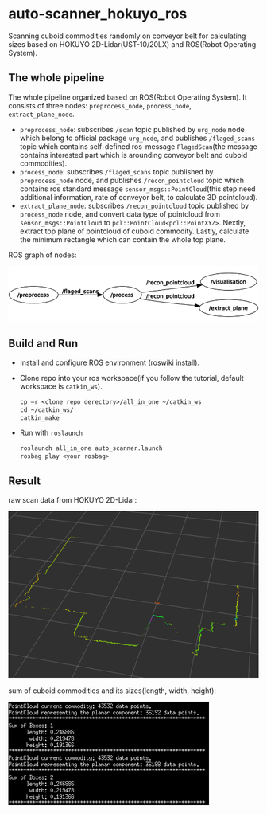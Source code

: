 # auto-scanner_hokuyo_ros

Scanning cuboid commodities randomly on conveyor belt for calculating sizes based on HOKUYO 2D-Lidar(UST-10/20LX) and ROS(Robot Operating System).

## The whole pipeline

The whole pipeline organized based on ROS(Robot Operating System). It consists of three nodes: `preprocess_node`, `process_node`, `extract_plane_node`.

* `preprocess_node`: subscribes `/scan` topic published by `urg_node` node which belong to official package `urg_node`, and publishes `/flaged_scans` topic which contains self-defined ros-message `FlagedScan`(the message contains interested part which is arounding conveyor belt and cuboid commodities).
* `process_node`: subscribes `/flaged_scans` topic published by `preprocess_node` node, and publishes `/recon_pointcloud` topic which contains ros standard message `sensor_msgs::PointCloud`(this step need additional information, rate of conveyor belt, to calculate 3D pointcloud).
* `extract_plane_node`: subscribes `/recon_pointcloud` topic published by `process_node` node, and convert data type of pointcloud from `sensor_msgs::PointCloud` to `pcl::PointCloud<pcl::PointXYZ>`. Nextly, extract top plane of pointcloud of cuboid commodity. Lastly, calculate the minimum rectangle which can contain the whole top plane.

ROS graph of nodes:

![ros_node_graph](./resources/whole_pipeline.png)

## Build and Run 

* Install and configure ROS environment [(roswiki install)](http://wiki.ros.org/cn/ROS/Tutorials/InstallingandConfiguringROSEnvironment).

* Clone repo into your ros workspace(if you follow the tutorial, default workspace is `catkin_ws`).

  ```shell
  cp –r <clone repo derectory>/all_in_one ~/catkin_ws
  cd ~/catkin_ws/
  catkin_make
  ```

* Run with `roslaunch`

  ```shell
  roslaunch all_in_one auto_scanner.launch
  rosbag play <your rosbag>
  ```

## Result

raw scan data from HOKUYO 2D-Lidar:

![row_scan_data](./resources/raw_data_hokuyo.png)

sum of cuboid commodities and its sizes(length, width, height):

![measure_result](./resources/measure_result.png)

